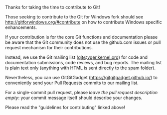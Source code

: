 Thanks for taking the time to contribute to Git!

Those seeking to contribute to the Git for Windows fork should see
http://gitforwindows.org/#contribute on how to contribute Windows specific
enhancements.

If your contribution is for the core Git functions and documentation
please be aware that the Git community does not use the github.com issues
or pull request mechanism for their contributions.

Instead, we use the Git mailing list (git@vger.kernel.org) for code and
documentation submissions, code reviews, and bug reports. The
mailing list is plain text only (anything with HTML is sent directly
to the spam folder).

Nevertheless, you can use GitGitGadget (https://gitgitgadget.github.io/)
to conveniently send your Pull Requests commits to our mailing list.

For a single-commit pull request, please *leave the pull request description
empty*: your commit message itself should describe your changes.

Please read the "guidelines for contributing" linked above!
